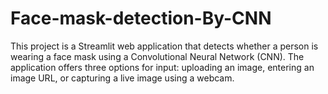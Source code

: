 # Face-mask-detection-By-CNN
This project is a Streamlit web application that detects whether a person is wearing a face mask using a Convolutional Neural Network (CNN). The application offers three options for input: uploading an image, entering an image URL, or capturing a live image using a webcam.
